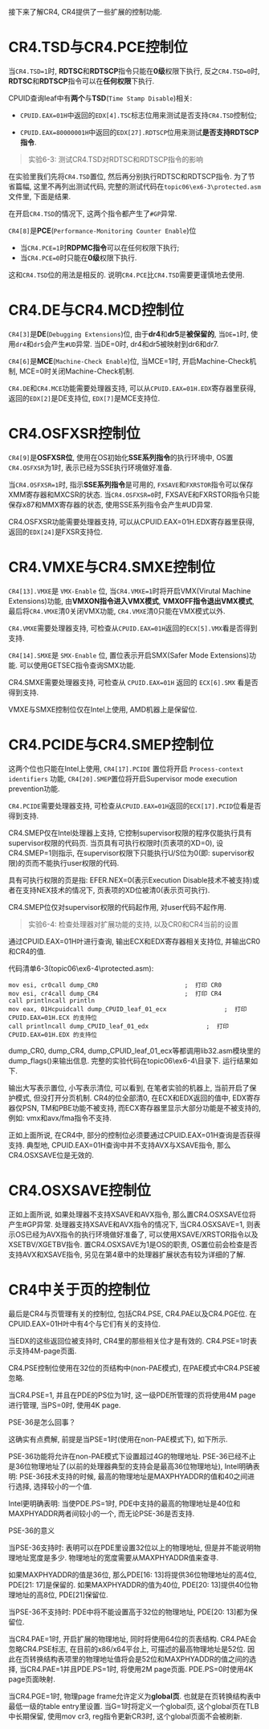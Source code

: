 接下来了解CR4, CR4提供了一些扩展的控制功能. 

# CR4.TSD与CR4.PCE控制位

当`CR4.TSD=1`时, **RDTSC**和**RDTSCP**指令只能在**0级**权限下执行, 反之`CR4.TSD=0`时, **RDTSC**和**RDTSCP**指令可以在**任何权限**下执行. 

CPUID查询leaf中有**两个**与**TSD**(`Time Stamp Disable`)相关: 

* `CPUID.EAX=01H`中返回的`EDX[4].TSC`标志位用来测试是否支持`CR4.TSD`控制位; 

* `CPUID.EAX=80000001H`中返回的`EDX[27].RDTSCP`位用来测试**是否支持RDTSCP指令**. 

> 实验6-3: 测试CR4.TSD对RDTSC和RDTSCP指令的影响

在实验里我们先将`CR4.TSD`置位, 然后再分别执行RDTSC和RDTSCP指令. 为了节省篇幅, 这里不再列出测试代码, 完整的测试代码在`topic06\ex6-3\protected.asm`文件里, 下面是结果. 

在开启`CR4.TSD`的情况下, 这两个指令都产生了`#GP`异常. 

`CR4[8]`是**PCE**(`Performance-Monitoring Counter Enable`)位

* 当`CR4.PCE=1`时**RDPMC指令**可以在任何权限下执行;
* 当`CR4.PCE=0`时只能在**0级**权限下执行. 

这和`CR4.TSD`位的用法是相反的. 说明`CR4.PCE`比`CR4.TSD`需要更谨慎地去使用. 

# CR4.DE与CR4.MCD控制位

`CR4[3]`是**DE**(`Debugging Extensions`)位, 由于**dr4**和**dr5**是**被保留的**, 当`DE=1`时, 使用`dr4`和`dr5`会产生`#UD`异常. 当DE=0时, dr4和dr5被映射到dr6和dr7. 

`CR4[6]`是**MCE**(`Machine-Check Enable`)位, 当MCE=1时, 开启Machine-Check机制, MCE=0时关闭Machine-Check机制. 

`CR4.DE`和`CR4.MCE`功能需要处理器支持, 可以从`CPUID.EAX=01H.EDX`寄存器里获得, 返回的`EDX[2]`是DE支持位, `EDX[7]`是MCE支持位. 

# CR4.OSFXSR控制位

`CR4[9]`是**OSFXSR位**, 使用在OS初始化**SSE系列指令**的执行环境中, OS置`CR4.OSFXSR`为1时, 表示已经为SSE执行环境做好准备. 

当`CR4.OSFXSR=1`时, 指示**SSE系列指令**是可用的, `FXSAVE`和`FXRSTOR`指令可以保存XMM寄存器和MXCSR的状态. 当`CR4.OSFXSR=0`时, FXSAVE和FXRSTOR指令只能保存x87和MMX寄存器的状态, 使用SSE系列指令会产生#UD异常. 

CR4.OSFXSR功能需要处理器支持, 可以从CPUID.EAX=01H.EDX寄存器里获得, 返回的`EDX[24]`是FXSR支持位. 

# CR4.VMXE与CR4.SMXE控制位

`CR4[13].VMXE`是 `VMX-Enable` 位, 当`CR4.VMXE=1`时将开启VMX(Virutal Machine Extensions)功能, 由**VMXON指令进入VMX模式**, **VMXOFF指令退出VMX模式**, 最后将`CR4.VMXE`清0关闭VMX功能, `CR4.VMXE`清0只能在VMX模式以外. 

`CR4.VMXE`需要处理器支持, 可检查从`CPUID.EAX=01H`返回的`ECX[5].VMX`看是否得到支持. 

`CR4[14].SMXE`是 `SMX-Enable` 位, 置位表示开启SMX(Safer Mode Extensions)功能. 可以使用GETSEC指令查询SMX功能. 

CR4.SMXE需要处理器支持, 可检查从 `CPUID.EAX=01H` 返回的 `ECX[6].SMX` 看是否得到支持. 

VMXE与SMXE控制位仅在Intel上使用, AMD机器上是保留位. 

# CR4.PCIDE与CR4.SMEP控制位

这两个位也只能在Intel上使用, `CR4[17].PCIDE` 置位将开启 `Process-context identifiers` 功能, `CR4[20].SMEP`置位将开启Supervisor mode execution prevention功能. 

`CR4.PCIDE`需要处理器支持, 可检查从`CPUID.EAX=01H`返回的`ECX[17].PCID`位看是否得到支持. 

CR4.SMEP仅在Intel处理器上支持, 它控制supervisor权限的程序仅能执行具有supervisor权限的代码页. 当页具有可执行权限时(页表项的XD=0), 设CR4.SMEP=1则指示, 在supervisor权限下只能执行U/S位为0(即: supervisor权限)的页而不能执行user权限的代码. 

具有可执行权限的页是指: EFER.NEX=0(表示Execution Disable技术不被支持)或者在支持NEX技术的情况下, 页表项的XD位被清0(表示页可执行). 

CR4.SMEP位仅对supervisor权限的代码起作用, 对user代码不起作用. 

> 实验6-4: 检查处理器对扩展功能的支持, 以及CR0和CR4当前的设置

通过CPUID.EAX=01H叶进行查询, 输出ECX和EDX寄存器相关支持位, 并输出CR0和CR4的值. 

代码清单6-3(topic06\ex6-4\protected.asm): 
```
mov esi, cr0call dump_CR0                        ;  打印 CR0
mov esi, cr4call dump_CR4                        ;  打印 CR4
call printlncall println
mov eax, 01Hcpuidcall dump_CPUID_leaf_01_ecx                ;  打印 CPUID.EAX=01H.ECX 的支持位
call printlncall dump_CPUID_leaf_01_edx                ;  打印 CPUID.EAX=01H.EDX 的支持位
```

dump_CR0, dump_CR4, dump_CPUID_leaf_01_ecx等都调用lib32.asm模块里的dump_flags()来输出信息. 完整的实验代码在topic06\ex6-4\目录下. 运行结果如下. 

输出大写表示置位, 小写表示清位, 可以看到, 在笔者实验的机器上, 当前开启了保护模式, 但没打开分页机制. CR4的位全部清0, 在ECX和EDX返回的值中, EDX寄存器仅PSN, TM和PBE功能不被支持, 而ECX寄存器里显示大部分功能是不被支持的, 例如: vmx和avx/fma指令不支持. 

正如上面所说, 在CR4中, 部分的控制位必须要通过CPUID.EAX=01H查询是否获得支持. 典型地, CPUID.EAX=01H查询中并不支持AVX与XSAVE指令, 那么CR4.OSXSAVE位是无效的. 

# CR4.OSXSAVE控制位

正如上面所说, 如果处理器不支持XSAVE和AVX指令, 那么置CR4.OSXSAVE位将产生#GP异常. 处理器支持XSAVE和AVX指令的情况下, 当CR4.OSXSAVE=1, 则表示OS已经为AVX指令的执行环境做好准备了, 可以使用XSAVE/XRSTOR指令以及XSETBV/XGETBV指令. 置CR4.OSXSAVE为1是OS的职责, OS置位前会检查是否支持AVX和XSAVE指令, 另见在第4章中的处理器扩展状态有较为详细的了解. 

# CR4中关于页的控制位

最后是CR4与页管理有关的控制位, 包括CR4.PSE, CR4.PAE以及CR4.PGE位. 在CPUID.EAX=01H叶中有4个与它们有关的支持位. 

当EDX的这些返回位被支持时, CR4里的那些相关位才是有效的. CR4.PSE=1时表示支持4M-page页面. 

CR4.PSE控制位使用在32位的页结构中(non-PAE模式), 在PAE模式中CR4.PSE被忽略. 

当CR4.PSE=1, 并且在PDE的PS位为1时, 这一级PDE所管理的页将使用4M page进行管理, 当PS=0时, 使用4K page. 

PSE-36是怎么回事？

这确实有点费解, 前提是当PSE=1时(使用在non-PAE模式下), 如下所示. 

PSE-36功能将允许在non-PAE模式下设置超过4G的物理地址. PSE-36已经不止是36位物理地址了(以前的处理器典型的支持会是最高36位物理地址), Intel明确表明: PSE-36技术支持的时候, 最高的物理地址是MAXPHYADDR的值和40之间进行选择, 选择较小的一个值. 

Intel更明确表明: 当使PDE.PS=1时, PDE中支持的最高的物理地址是40位和MAXPHYADDR两者间较小的一个, 而无论PSE-36是否支持. 

PSE-36的意义

当PSE-36支持时: 表明可以在PDE里设置32位以上的物理地址, 但是并不能说明物理地址宽度是多少. 物理地址的宽度需要从MAXPHYADDR值来查寻. 

如果MAXPHYADDR的值是36位, 那么PDE[16: 13]将提供36位物理地址的高4位, PDE[21: 17]是保留的. 如果MAXPHYADDR的值为40位, PDE[20: 13]提供40位物理地址的高8位, PDE[21]保留位. 

当PSE-36不支持时: PDE中将不能设置高于32位的物理地址, PDE[20: 13]都为保留位. 

当CR4.PAE=1时, 开启扩展的物理地址, 同时将使用64位的页表结构. CR4.PAE会忽略CR4.PSE标志, 在目前的x86/x64平台上, 可描述的最高物理地址是52位. 因此在页转换结构表项里的物理地址值将会是52位和MAXPHYADDR的值之间的选择, 当CR4.PAE=1并且PDE.PS=1时, 将使用2M page页面. PDE.PS=0时使用4K page页面映射. 

当CR4.PGE=1时, 物理page frame允许定义为**global页**. 也就是在页转换结构表中最低一级的table entry里设置. 当G=1时将定义一个global页, 这个global页在TLB中长期保留, 使用mov cr3, reg指令更新CR3时, 这个global页面不会被刷新. 